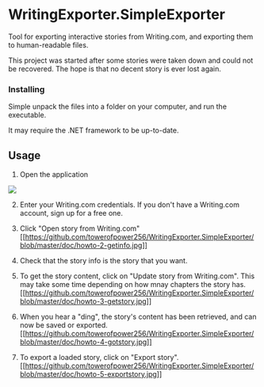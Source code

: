 # WritingExporter.SimpleExporter
Tool for exporting interactive stories from Writing.com, and exporting them to human-readable files.

This project was started after some stories were taken down and could not be recovered. The hope is that no decent story is ever lost again.

### Installing

Simple unpack the files into a folder on your computer, and run the executable.

It may require the .NET framework to be up-to-date.

## Usage

1. Open the application

![](https://github.com/towerofpower256/WritingExporter.SimpleExporter/blob/master/doc/howto-1-start.jpg)

2. Enter your Writing.com credentials. If you don't have a Writing.com account, sign up for a free one.
3. Click "Open story from Writing.com"
[[https://github.com/towerofpower256/WritingExporter.SimpleExporter/blob/master/doc/howto-2-getinfo.jpg]]

4. Check that the story info is the story that you want.
5. To get the story content, click on "Update story from Writing.com". This may take some time depending on how mnay chapters the story has.
[[https://github.com/towerofpower256/WritingExporter.SimpleExporter/blob/master/doc/howto-3-getstory.jpg]]

6. When you hear a "ding", the story's content has been retrieved, and can now be saved or exported.
[[https://github.com/towerofpower256/WritingExporter.SimpleExporter/blob/master/doc/howto-4-gotstory.jpg]]

7. To export a loaded story, click on "Export story".
[[https://github.com/towerofpower256/WritingExporter.SimpleExporter/blob/master/doc/howto-5-exportstory.jpg]]


